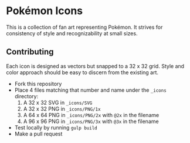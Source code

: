 # Pokémon Icons

This is a collection of fan art representing Pokémon. It strives for consistency of style and recognizability at small sizes.

## Contributing

Each icon is designed as vectors but snapped to a 32 x 32 grid. Style and color approach should be easy to discern from the existing art.

- Fork this repository
- Place 4 files matching that number and name under the `_icons` directory:
  1. A 32 x 32 SVG in `_icons/SVG`
  2. A 32 x 32 PNG in `_icons/PNG/1x`
  3. A 64 x 64 PNG in `_icons/PNG/2x` with `@2x` in the filename
  4. A 96 x 96 PNG in `_icons/PNG/3x` with `@3x` in the filename
- Test locally by running `gulp build`
- Make a pull request

